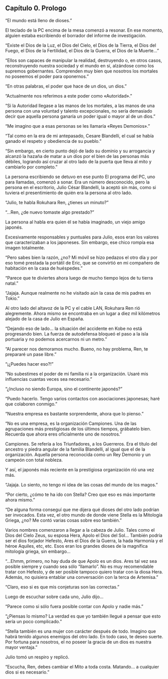 
## Capítulo 0. Prologo

“El mundo está lleno de dioses.”

El teclado de la PC encima de la mesa comenzó a resonar. En ese momento, alguien estaba escribiendo el borrador del informe de investigación.

“Existe el Dios de la Luz, el Dios del Cielo, el Dios de la Tierra, el Dios del Fuego, el Dios de la Fertilidad, el Dios de la Guerra, el Dios de la Muerte...”

“Ellos son capaces de manipular la realidad, destruyendo o, en otros casos, reconstruyendo nuestra sociedad y el mundo en sí, alzándose como los supremos gobernantes. Comprenden muy bien que nosotros los mortales no poseemos el poder para oponernos.”

“En otras palabras, el poder que hace de un dios, un dios.” 

“Actualmente nos referimos a este poder como «Autoridad».”

“Si la Autoridad llegase a las manos de los mortales, a las manos de una persona con una voluntad y talento excepcionales, no sería demasiado decir que aquella persona ganaría un poder igual o mayor al de un dios.”

“Me imagino que a esas personas se les llamaría «Reyes Demonios».”

“Tal como en la era de mi antepasado, Cesare Blandelli, el cual se había ganado el respeto y obediencia de su pueblo.”

“Sin embargo, en cierto punto dejó de lado su dominio y su arrogancia y alcanzó la hazaña de matar a un dios por el bien de las personas más débiles, logrando así cruzar al otro lado de la puerta que lleva al mito y cambiarlo por completo.”

La persona escribiendo se detuvo en ese punto El programa del PC, uno para llamadas, comenzó a sonar. Era un número desconocido, pero la persona en el escritorio, Julio César Blandelli, la aceptó sin más, como si tuviera el presentimiento de quién era la persona al otro lado.

“Julio, te habla Rokuhara Ren, ¿tienes un minuto?” 

“...Ren, ¿de nuevo tomaste algo prestado?”

La persona al habla era quien él se había imaginado, un viejo amigo japonés.

Excesivamente responsables y puntuales para Julio, esos eran los valores que caracterizaban a los japoneses. Sin embargo, ese chico rompía esa imagen totalmente.

“Pero sabes bien la razón, ¿no? Mi móvil se hizo pedazos el otro día y por eso tomé prestada la portátil de Eric, que se convirtió en mi compañero de habitación en la casa de huéspedes.”

“Parece que te diviertes ahora luego de mucho tiempo lejos de tu tierra natal.” 

“Jajaja. Aunque realmente no he visitado aún la casa de mis padres en Tokio.”

Al otro lado del altavoz de la PC y el cable LAN, Rokuhara Ren rió alegremente. Ahora mismo se encontraba en un lugar a diez mil kilómetros alejado de la casa de Julio en España.

“Dejando eso de lado... la situación del accidente en Kobe no está progresando bien. La fuerza de autodefensa bloqueó el paso a la isla portuaria y no podemos acercarnos ni un metro.”

“Al parecer nos demoramos mucho. Bueno, no hay problema, Ren, te prepararé un pase libre.”

“¡¿Puedes hacer eso?!”

“No subestimes el poder de mi familia ni a la organización. Usaré mis influencias cuantas veces sea necesario.”

“¿Incluso no siendo Europa, sino el continente japonés?”

“Puedo hacerlo. Tengo varios contactos con asociaciones japonesas; haré que colaboren conmigo.”

“Nuestra empresa es bastante sorprendente, ahora que lo pienso.”

“No es una empresa, es la organización Campiones. Una de las agrupaciones más prestigiosas de los últimos tiempos, grábatelo bien. Recuerda que ahora eres oficialmente uno de nosotros.”

Campiones. Se refería a los Triunfadores, a los Guerreros. Era el título del ancestro y piedra angular de la familia Blandelli, al igual que el de la organización. Aquella persona reconocida como un Rey Demonio y un campeón con total nobleza.

Y así, el japonés más reciente en la prestigiosa organización rió una vez más. 

“Jajaja. Lo siento, no tengo ni idea de las cosas del mundo de los magos.”

“Por cierto, ¿cómo te ha ido con Stella? Creo que eso es más importante ahora mismo.”

“De alguna forma conseguí que me dijera qué dioses del otro lado podrían ser invocados. Esta vez, el otro mundo de donde viene Stella es la Mitología Griega, ¿no? Me contó varias cosas sobre eso también.”

Varios nombres comenzaron a llegar a la cabeza de Julio. Tales como el Dios del Cielo Zeus, su esposa Hera, Apolo el Dios del Sol... También podría ser el dios forjador Hefesto, Ares el Dios de la Guerra, la hada Harmonía y el héroe Aquiles, etc, etc. Esos eran los grandes dioses de la magnífica mitología griega, sin embargo...

“...Ehmm, primero, no hay duda de que Apolo es un dios. Ares tal vez sea posible siempre y cuando sea sólo “llamarlo”. No es muy recomendable tratar con Hefesto, y de ser posible tampoco quiero tratar con la diosa Hera. Además, no quisiera entablar una conversación con la terca de Artemisa.”

“Claro, eso si es que mis conjeturas son las correctas.”

Luego de escuchar sobre cada uno, Julio dijo...

“Parece como si sólo fuera posible contar con Apolo y nadie más.”

“¿Piensas lo mismo? La verdad es que yo también llegué a pensar que esto sería un poco complicado.”

“Stella también es una mujer con carácter después de todo. Imagino que habrá tenido algunos enemigos del otro lado. En todo caso, te deseo suerte. Por fortuna para nosotros, el no poseer la gracia de un dios es nuestra mayor ventaja.”

Julio tomó un respiro y replicó.

“Escucha, Ren, debes cambiar el Mito a toda costa. Matando... a cualquier dios si es necesario.”
